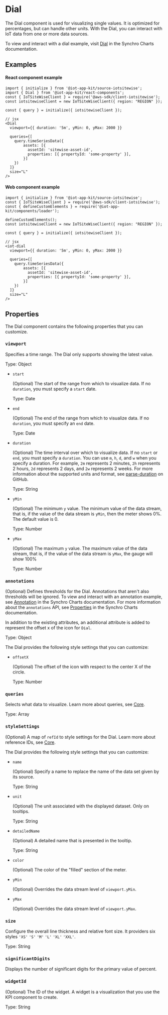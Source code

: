 # Dial

The Dial component is used for visualizing single values. It is optimized for percentages, but can handle other units. With the Dial, you can interact with IoT data from one or more data sources.

To view and interact with a dial example, visit [Dial](https://synchrocharts.com/#/Components/Dial) in the Synchro Charts documentation.

## Examples

#### React component example

```
import { initialize } from '@iot-app-kit/source-iotsitewise';
import { Dial } from '@iot-app-kit/react-components';
const { IoTSiteWiseClient } = require('@aws-sdk/client-iotsitewise');
const iotsitewiseClient = new IoTSiteWiseClient({ region: "REGION" });

const { query } = initialize({ iotsitewiseClient });

// jsx
<Dial
  viewport={{ duration: '5m', yMin: 0, yMax: 2000 }}
  
  queries={[
    query.timeSeriesData({ 
        assets: [{
          assetId: 'sitewise-asset-id', 
          properties: [{ propertyId: 'some-property' }],
        }]
    })
  ]}
  size="L"
/>
```

#### Web component example

```
import { initialize } from '@iot-app-kit/source-iotsitewise';
const { IoTSiteWiseClient } = require('@aws-sdk/client-iotsitewise');
const { defineCustomElements } = require('@iot-app-kit/components/loader');

defineCustomElements();
const iotsitewiseClient = new IoTSiteWiseClient({ region: "REGION" });

const { query } = initialize({ iotsitewiseClient });

// jsx
<iot-dial
  viewport={{ duration: '5m', yMin: 0, yMax: 2000 }}
  
  queries={[
    query.timeSeriesData({ 
        assets: [{
          assetId: 'sitewise-asset-id', 
          properties: [{ propertyId: 'some-property' }],
        }]
    })
  ]}
  size="L"
/>
```

## Properties

The Dial component contains the following properties that you can customize. 

### `viewport` 

Specifies a time range. The Dial only supports showing the latest value.

Type: Object

- `start`

  (Optional) The start of the range from which to visualize data. If no `duration`, you must specify a `start` date.

  Type: Date

- `end`

  (Optional) The end of the range from which to visualize data. If no `duration`, you must specify an `end` date.

  Type: Date

- `duration`

  (Optional) The time interval over which to visualize data. If no `start` or `end`, you must specify a `duration`. You can use `m`, `h`, `d`, and `w` when you specify a duration. For example, `2m` represents 2 minutes, `2h` represents 2 hours, `2d` represents 2 days, and `2w` represents 2 weeks. For more information about the supported units and format, see [parse-duration](https://github.com/jkroso/parse-duration) on GitHub.

  Type: String

 - `yMin`

    (Optional) The minimum `y` value. The minimum value of the data stream, that is, if the value of the data stream is `yMin`, then the meter shows 0%. The default value is 0.

    Type: Number

 - `yMax`

    (Optional) The maximum `y` value. The maximum value of the data stream, that is, if the value of the data stream is `yMax`, the gauge will show 100%

    Type: Number

### `annotations`

(Optional) Defines thresholds for the Dial. Annotations that aren't also thresholds will be ignored. To view and interact with an annotation example, see [Annotation](https://synchrocharts.com/#/Features/Annotation) in the Synchro Charts documentation. For more information about the `annotations` API, see [Properties](https://synchrocharts.com/#/API/Properties) in the Synchro Charts documentation. 

In addition to the existing attributes, an additional attribute is added to represent the offset x of the icon for `Dial`.

Type: Object

The Dial provides the following style settings that you can customize:

* `offsetX`

    (Optional) The offset of the icon with respect to the center X of the circle.  

    Type: Number

### `queries`

Selects what data to visualize. Learn more about queries, see [Core](https://github.com/awslabs/iot-app-kit/tree/main/docs/Core.md). 

Type: Array

### `styleSettings`

(Optional) A map of `refId` to style settings for the Dial. Learn more about reference IDs, see [Core](https://github.com/awslabs/iot-app-kit/tree/main/docs/Core.md). 

The Dial provides the following style settings that you can customize:

* `name`

    (Optional) Specify a name to replace the name of the data set given by its source.  

    Type: String

* `unit`

    (Optional) The unit associated with the displayed dataset. Only on tooltips.

    Type: String

* `detailedName`

    (Optional) A detailed name that is presented in the tooltip. 

    Type: String

* `color`
   
   (Optional) The color of the "filled" section of the meter.

* `yMin`

   (Optional) Overrides the data stream level of `viewport.yMin`.

* `yMax`

   (Optional) Overrides the data stream level of `viewport.yMax`. 

### `size`

Configure the overall line thickness and relative font size. It providers six styles `'XS'` `'S'` `'M'` `'L'` `'XL'` `'XXL'`.

Type: String

### `significantDigits`

Displays the number of significant digits for the primary value of percent.

### `widgetId`

(Optional) The ID of the widget. A widget is a visualization that you use the KPI component to create.

Type: String

